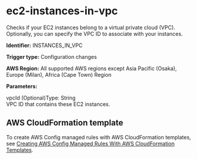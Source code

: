 # ec2\-instances\-in\-vpc<a name="ec2-instances-in-vpc"></a>

Checks if your EC2 instances belong to a virtual private cloud \(VPC\)\. Optionally, you can specify the VPC ID to associate with your instances\.

**Identifier:** INSTANCES\_IN\_VPC

**Trigger type:** Configuration changes

**AWS Region:** All supported AWS regions except Asia Pacific \(Osaka\), Europe \(Milan\), Africa \(Cape Town\) Region

**Parameters:**

vpcId \(Optional\)Type: String  
VPC ID that contains these EC2 instances\.

## AWS CloudFormation template<a name="w29aac11c33c17b7d237c15"></a>

To create AWS Config managed rules with AWS CloudFormation templates, see [Creating AWS Config Managed Rules With AWS CloudFormation Templates](aws-config-managed-rules-cloudformation-templates.md)\.